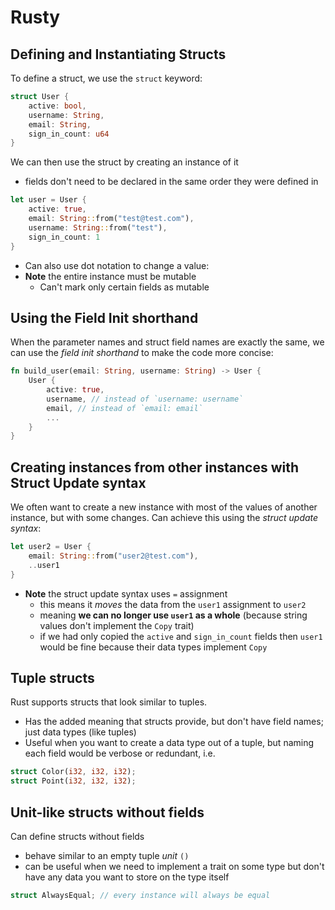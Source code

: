 # Rusty

## Defining and Instantiating Structs

To define a struct, we use the `struct` keyword:

```rust
struct User {
    active: bool,
    username: String,
    email: String,
    sign_in_count: u64
}
```

We can then use the struct by creating an instance of it

- fields don't need to be declared in the same order they were defined in

```rust
let user = User {
    active: true,
    email: String::from("test@test.com"),
    username: String::from("test"),
    sign_in_count: 1
}
```

- Can also use dot notation to change a value:
- **Note** the entire instance must be mutable
  - Can't mark only certain fields as mutable

## Using the Field Init shorthand

When the parameter names and struct field names are exactly the same, we can use the _field init shorthand_ to make the code more concise:

```rust
fn build_user(email: String, username: String) -> User {
    User {
        active: true,
        username, // instead of `username: username`
        email, // instead of `email: email`
        ...
    }
}
```

## Creating instances from other instances with Struct Update syntax

We often want to create a new instance with most of the values of another instance, but with some changes. Can achieve this using the _struct update syntax_:

```rust
let user2 = User {
    email: String::from("user2@test.com"),
    ..user1
}
```

- **Note** the struct update syntax uses `=` assignment
  - this means it _moves_ the data from the `user1` assignment to `user2`
  - meaning **we can no longer use `user1` as a whole** (because string values don't implement the `Copy` trait)
  - if we had only copied the `active` and `sign_in_count` fields then `user1` would be fine because their data types implement `Copy`

## Tuple structs

Rust supports structs that look similar to tuples.

- Has the added meaning that structs provide, but don't have field names; just data types (like tuples)
- Useful when you want to create a data type out of a tuple, but naming each field would be verbose or redundant, i.e.

```rust
struct Color(i32, i32, i32);
struct Point(i32, i32, i32);
```

## Unit-like structs without fields

Can define structs without fields

- behave similar to an empty tuple _unit_ `()`
- can be useful when we need to implement a trait on some type but don't have any data you want to store on the type itself

```rust
struct AlwaysEqual; // every instance will always be equal
```
